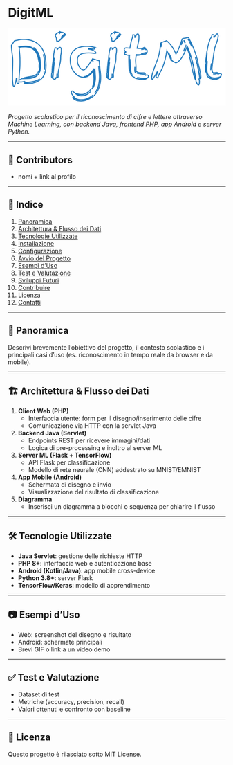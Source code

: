 # DigitML

![Logo Animato](https://github.com/paolomalgarin/DigitML/blob/main/README%20-%20Stuff/animated-logo.svg)

*Progetto scolastico per il riconoscimento di cifre e lettere attraverso Machine Learning, con backend Java, frontend PHP, app Android e server Python.*

---

## 🤝 Contributors
- nomi + link al profilo

---

## 📖 Indice

1. [Panoramica](#panoramica)  
2. [Architettura & Flusso dei Dati](#architettura--flusso-dei-dati)  
3. [Tecnologie Utilizzate](#tecnologie-utilizzate)  
4. [Installazione](#installazione)  
5. [Configurazione](#configurazione)  
6. [Avvio del Progetto](#avvio-del-progetto)  
7. [Esempi d’Uso](#esempi-duso)  
8. [Test e Valutazione](#test-e-valutazione)  
9. [Sviluppi Futuri](#sviluppi-futuri)  
10. [Contribuire](#contribuire)  
11. [Licenza](#licenza)  
12. [Contatti](#contatti)  

---

## 📌 Panoramica

Descrivi brevemente l’obiettivo del progetto, il contesto scolastico e i principali casi d’uso (es. riconoscimento in tempo reale da browser e da mobile).

---

## 🏗️ Architettura & Flusso dei Dati

1. **Client Web (PHP)**  
   - Interfaccia utente: form per il disegno/inserimento delle cifre  
   - Comunicazione via HTTP con la servlet Java  
2. **Backend Java (Servlet)**  
   - Endpoints REST per ricevere immagini/dati  
   - Logica di pre-processing e inoltro al server ML  
3. **Server ML (Flask + TensorFlow)**  
   - API Flask per classificazione  
   - Modello di rete neurale (CNN) addestrato su MNIST/EMNIST  
4. **App Mobile (Android)**  
   - Schermata di disegno e invio  
   - Visualizzazione del risultato di classificazione  
5. **Diagramma**  
   - Inserisci un diagramma a blocchi o sequenza per chiarire il flusso  

---

## 🛠️ Tecnologie Utilizzate

- **Java Servlet**: gestione delle richieste HTTP  
- **PHP 8+**: interfaccia web e autenticazione base  
- **Android (Kotlin/Java)**: app mobile cross-device  
- **Python 3.8+**: server Flask  
- **TensorFlow/Keras**: modello di apprendimento  

---

## 📷 Esempi d’Uso

- Web: screenshot del disegno e risultato
- Android: schermate principali
- Brevi GIF o link a un video demo

---

## ✅ Test e Valutazione
- Dataset di test
- Metriche (accuracy, precision, recall)
- Valori ottenuti e confronto con baseline

---

## 📄 Licenza
Questo progetto è rilasciato sotto MIT License.
